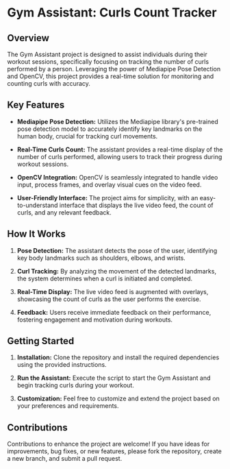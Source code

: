 # Gym Assistant: Curls Count Tracker

## Overview

The Gym Assistant project is designed to assist individuals during their workout sessions, specifically focusing on tracking the number of curls performed by a person. Leveraging the power of Mediapipe Pose Detection and OpenCV, this project provides a real-time solution for monitoring and counting curls with accuracy.

## Key Features

- **Mediapipe Pose Detection:** Utilizes the Mediapipe library's pre-trained pose detection model to accurately identify key landmarks on the human body, crucial for tracking curl movements.

- **Real-Time Curls Count:** The assistant provides a real-time display of the number of curls performed, allowing users to track their progress during workout sessions.

- **OpenCV Integration:** OpenCV is seamlessly integrated to handle video input, process frames, and overlay visual cues on the video feed.

- **User-Friendly Interface:** The project aims for simplicity, with an easy-to-understand interface that displays the live video feed, the count of curls, and any relevant feedback.

## How It Works

1. **Pose Detection:** The assistant detects the pose of the user, identifying key body landmarks such as shoulders, elbows, and wrists.

2. **Curl Tracking:** By analyzing the movement of the detected landmarks, the system determines when a curl is initiated and completed.

3. **Real-Time Display:** The live video feed is augmented with overlays, showcasing the count of curls as the user performs the exercise.

4. **Feedback:** Users receive immediate feedback on their performance, fostering engagement and motivation during workouts.

## Getting Started

1. **Installation:** Clone the repository and install the required dependencies using the provided instructions.

2. **Run the Assistant:** Execute the script to start the Gym Assistant and begin tracking curls during your workout.

3. **Customization:** Feel free to customize and extend the project based on your preferences and requirements.

## Contributions

Contributions to enhance the project are welcome! If you have ideas for improvements, bug fixes, or new features, please fork the repository, create a new branch, and submit a pull request.
